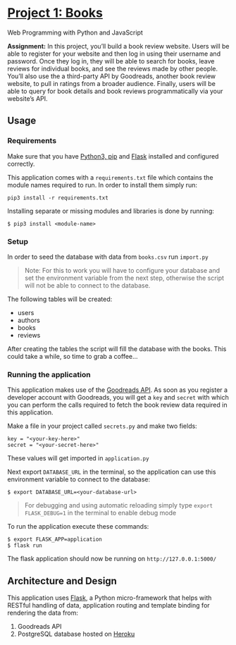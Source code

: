 # [Project 1: Books](https://docs.cs50.net/web/2020/x/projects/1/project1.html)

Web Programming with Python and JavaScript

**Assignment:**
In this project, you’ll build a book review website. Users will be able to register for your website and then log in using their username and password. Once they log in, they will be able to search for books, leave reviews for individual books, and see the reviews made by other people. You’ll also use the a third-party API by Goodreads, another book review website, to pull in ratings from a broader audience. Finally, users will be able to query for book details and book reviews programmatically via your website’s API.

## Usage

### Requirements

Make sure that you have [Python3, pip](https://docs.python.org/3/installing/index.html) and [Flask](https://flask.palletsprojects.com/en/1.1.x/installation/) installed and configured correctly.

This application comes with a `requirements.txt` file which contains the module names required to run. In order to install them simply run:

```
pip3 install -r requirements.txt
```

Installing separate or missing modules and libraries is done by running:

```
$ pip3 install <module-name>
```

### Setup

In order to seed the database with data from `books.csv` run `import.py`

> Note: For this to work you will have to configure your database and set the environment variable from the next step, otherwise the script will not be able to connect to the database.

The following tables will be created:

- users
- authors
- books
- reviews

After creating the tables the script will fill the database with the books. This could take a while, so time to grab a coffee...

### Running the application

This application makes use of the [Goodreads API](https://www.goodreads.com/api). As soon as you register a developer account with Goodreads, you will get a `key` and `secret` with which you can perform the calls required to fetch the book review data required in this application.

Make a file in your project called `secrets.py` and make two fields:

```
key = "<your-key-here>"
secret = "<your-secret-here>"
```

These values will get imported in `application.py`

Next export `DATABASE_URL` in the terminal, so the application can use this environment variable to connect to the database:

```
$ export DATABASE_URL=<your-database-url>
```

> For debugging and using automatic reloading simply type `export FLASK_DEBUG=1` in the terminal to enable debug mode

To run the application execute these commands:

```
$ export FLASK_APP=application
$ flask run
```

The flask application should now be running on `http://127.0.0.1:5000/`

## Architecture and Design

This application uses [Flask](https://flask.palletsprojects.com/en/1.1.x/), a Python micro-framework that helps with RESTful handling of data, application routing and template binding for rendering the data from:

1. Goodreads API
2. PostgreSQL database hosted on [Heroku](https://www.heroku.com/)
